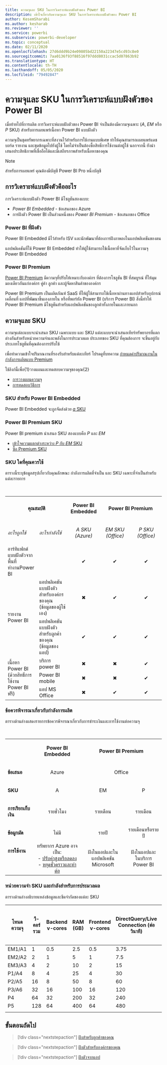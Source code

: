 ```yaml
---
title: ความจุและ SKU ในการวิเคราะห์แบบฝังตัวของ Power BI
description: เข้าใจเกี่ยวกับความจุและ SKU ในการวิเคราะห์แบบฝังตัวของ Power BI
author: KesemSharabi
ms.author: kesharab
ms.reviewer: ''
ms.service: powerbi
ms.subservice: powerbi-developer
ms.topic: conceptual
ms.date: 02/11/2020
ms.openlocfilehash: 27d6ddd9b24e09805bd22150a22347e5cd93c8e0
ms.sourcegitcommit: 7aa0136f93f88516f97ddd8031ccac5d07863b92
ms.translationtype: HT
ms.contentlocale: th-TH
ms.lasthandoff: 05/05/2020
ms.locfileid: "79492847"
---
```

# <a name="capacity-and-skus-in-power-bi-embedded-analytics"></a>ความจุและ SKU ในการวิเคราะห์แบบฝังตัวของ Power BI

เมื่อย้ายไปที่การผลิต การวิเคราะห์แบบฝังตัวของ Power BI จำเป็นต้องมีความจุเฉพาะ (*A*, *EM* หรือ *P* SKU) สำหรับการเผยแพร่เนื้อหา Power BI แบบฝังตัว

ความจุเป็นชุดทรัพยากรเฉพาะที่สงวนไว้สำหรับการใช้งานแบบพิเศษ ทำให้คุณสามารถเเผยแพร่แดชบอร์ด รายงาน และชุดข้อมูลไปยังผู้ใช้ โดยไม่จำเป็นต้องซื้อสิทธิ์การใช้งานต่อผู้ใช้ นอกจากนี้ ยังนำเสนอประสิทธิภาพที่เชื่อถือได้และมีเสถียรภาพสำหรับเนื้อหาของคุณ

>[!NOTE]
>สำหรับการเผยแพร่ คุณต้องมีบัญชี Power BI Pro หนึ่งบัญชี

## <a name="what-is-embedded-analytics"></a>การวิเคราะห์แบบฝังตัวคืออะไร

การวิเคราะห์แบบฝังตัว Power BI มีโซลูชันสองแบบ:
* *Power BI Embedded*  - ข้อเสนอของ Azure
* การฝังตัว Power BI เป็นส่วนหนึ่งของ *Power BI Premium*  - ข้อเสนอของ Office

### <a name="power-bi-embedded"></a>Power BI ที่ฝังตัว

Power BI Embedded มีไว้สำหรับ ISV และนักพัฒนาที่ต้องการฝังภาพลงในแอปพลิเคชันของตน

แอปพลิเคชันที่ใช้ Power BI Embedded ทำให้ผู้ใช้สามารถใช้เนื้อหาที่จัดเก็บไว้ในความจุ Power BI Embedded

### <a name="power-bi-premium"></a>Power BI Premium

[Power BI Premium](../../service-premium-what-is.md) มีความจุที่ปรับให้เหมาะกับองค์กร ที่ต้องการโซลูชัน BI ที่สมบูรณ์ ที่ให้มุมมองเดียวกันแก่องค์กร คู่ค้า ลูกค้า และผู้จัดหาสินค้าขององค์กร

Power BI Premium เป็นผลิตภัณฑ์ SaaS ที่ให้ผู้ใช้สามารถใช้เนื้อหาผ่านทางแอปสำหรับอุปกรณ์เคลื่อนที่ แอปที่พัฒนาขึ้นเองภายใน หรือที่พอร์ทัล Power BI (บริการ Power BI) สิ่งนี้ทำให้ Power BI Premium มีโซลูชันสำหรับแอปพลิเคชันของลูกค้าทั้งภายในและภายนอก

## <a name="capacity-and-skus"></a>ความจุและ SKU

ความจุแต่ละแบบจะนำเสนอ SKU เฉพาะแบบ และ SKU แต่ละแบบจะนำเสนอเทียร์ทรัพยากรที่แตกต่างกันสำหรับหน่วยความจำและพลังในการประมวลผล ประเภทของ SKU ที่คุณต้องการ จะขึ้นอยู่กับประเภทโซลูชันที่คุณต้องการปรับใช้

เพื่อทำความเข้าใจปริมาณงานที่รองรับสำหรับแต่ละเทียร์ โปรดดูที่บทความ [กำหนดค่าปริมาณงานในกำลังการผลิตแบบ Premium](../../service-admin-premium-workloads.md)

ใช้ลิงก์นี้เพื่อ{1}วางแผนและทดสอบความจุของคุณ{2}
* [การวางแผนความจุ](embedded-capacity-planning.md)
* [การทดสอบวิธีการ](../../service-premium-capacity-optimize.md#testing-approaches)

### <a name="power-bi-embedded-skus"></a>SKU สำหรับ Power BI Embedded

Power BI Embedded จะถูกจัดส่งด้วย [*a* SKU](../../service-admin-premium-purchase.md#purchase-a-skus-for-testing-and-other-scenarios)

### <a name="power-bi-premium-skus"></a>Power BI Premium SKU

Power BI premium นำเสนอ SKU สองแบบคือ *P* และ *EM*
* [เข้าใจความแตกต่างระหว่าง *P* กับ *EM* SKU](../../service-premium-what-is.md#subscriptions-and-licensing)
* [ซื้อ Premium SKU](../../service-admin-premium-purchase.md)

### <a name="which-sku-should-i-use"></a>SKU ใดที่คุณควรใช้

ตารางนี้ระบุข้อมูลสรุปเกี่ยวกับคุณลักษณะ กำลังการผลิตที่จำเป็น และ SKU เฉพาะที่จำเป็นสำหรับแต่ละรายการ 

</br>
<table>
<col width="20%">
<col width="20%">
<col width="20%">
<col width="20%">
<col width="20%">
<tbody>
<tr>
<td style="text-align: center"; colspan="2"><p><b>คุณสมบัติ</b></p></td>
<td style="text-align: center">
<p><b>Power BI Embedded</b></p>
</td>
<td style="text-align: center"; colspan="2">
<p><b>Power BI Premium</b></p>
</td>
</tr>
<tr>
<td><p><em>อะไรถูกใช้</em><p></td>
<td><p><em>อะไรกำลังใช้</em><p></td>
<td style="text-align: center"><p><em>A SKU</br>(Azure)</em></p></td>
<td style="text-align: center"><p><em>EM SKU</br>(Office)</em></p></td>
<td style="text-align: center"><p><em>P SKU</br>(Office)</em></p></td>
</tr>
<tr>
<td>อาร์ทิแฟกต์แบบฝังตัวจากพื้นที่ทำงานPower BI</td>
<td>
</td>
<td style="text-align: center">✔</td>
<td style="text-align: center">✔</td>
<td style="text-align: center">✔</td>
</tr>
<tr>
<td rowspan="2">รายงาน Power BI</td>
<td>แอปพลิเคชันแบบฝังตัวสำหรับองค์กรของคุณ</br>(ข้อมูลของผู้ใช้เอง)</td>
<td style="text-align: center">✖</td>
<td style="text-align: center">✔</td>
<td style="text-align: center">✔</td>
</tr>
<tr>
<td>แอปพลิเคชันแบบฝังตัวสำหรับลูกค้าของคุณ</br>(ข้อมูลชองแอป)</td>
<td style="text-align: center">✔</td>
<td style="text-align: center">✔</td>
<td style="text-align: center">✔</td>
</tr>
<tr>
<td rowspan="3">เนื้อหา Power BI<br>(ด้วยสิทธิ์การใช้งาน Power BI ฟรี)</td>
<td>บริการ power BI</td>
<td style="text-align: center">✖</td>
<td style="text-align: center">✖</td>
<td style="text-align: center">✔</td>
</tr>
<tr>
<td>Power BI mobile</td>
<td style="text-align: center">✖</td>
<td style="text-align: center">✖</td>
<td style="text-align: center">✔</td>
</tr>
<tr>
<td>แอป MS Office</td>
<td style="text-align: center">✖</td>
<td style="text-align: center">✔</td>
<td style="text-align: center">✔</td>
</tr>
</tbody>
</table>

### <a name="capacity-considerations"></a>ข้อควรพิจารณาเกี่ยวกับกำลังการผลิต

ตารางด้านล่างแสดงรายการข้อควรพิจารณาเกี่ยวกับการชำระเงินและการใช้งานต่อความจุ

</br>
<table>
<tbody>
<tr>
<td></td>
<td style="text-align: center;"><p><strong>Power BI Embedded</strong></p></td>
<td style="text-align: center;" colspan="2"><p><strong>Power BI Premium</strong></p></td>
</tr>
<tr>
<td><p><strong>ข้อเสนอ</strong></p></td>
<td style="text-align: center;"><p>Azure</p></td>
<td style="text-align: center;" colspan="2"><p>Office</p></td>
</tr>
<tr>
<td><p><strong>SKU</strong></p></td>
<td style="text-align: center;"><p>A</p></td>
<td style="text-align: center;"><p>EM</p></td>
<td style="text-align: center;"><p>P</p></td>
</tr>
<tr>
<td><p><strong>การเรียกเก็บเงิน</strong></td>
<td style="text-align: center;">รายชั่วโมง</td>
<td style="text-align: center;">รายเดือน</td>
<td style="text-align: center;">รายเดือน</td>
</tr>
<tr>
<td><p><strong>ข้อผูกมัด</strong></td>
<td style="text-align: center;">ไม่มี</td>
<td style="text-align: center;">รายปี</td>
<td style="text-align: center;">รายเดือนหรือรายปี</td>
</tr>
<tr>
<td valign="top"><p><strong>การใช้งาน</strong></td>
<td style="text-align: center;">ทรัพยากร Azure อาจเป็น:</br>- <a href="azure-pbie-scale-capacity.md">ปรับค่าสูงหรือลดลง</a></br>- <a href="azure-pbie-pause-start.md">หยุดชั่วคราวและทำต่อ</a>
</td>
<td style="text-align: center;">ฝังในแอปและใน</br> แอปพลิเคชัน Microsoft</td>
<td style="text-align: center;">ฝังในแอปและ</br> ในบริการ Power BI</td>
</tr>
</tbody>
</table>

### <a name="sku-memory-and-computing-power"></a>หน่วยความจำ SKU และกำลังสำหรับการประมวลผล

ตารางด้านล่างอธิบายแหล่งข้อมูลและขีดจำกัดของแต่ละ SKU

| โหนดความจุ | วี-คอร์รวม | Backend v-cores | RAM (GB) | Frontend v-cores | DirectQuery/Live Connection (ต่อวินาที) | การรีเฟรชแบบจำลองแบบคู่ขนาน |
| --- | --- | --- | --- | --- | --- | --- |
| EM1/A1 | 1 | 0.5 | 2.5 | 0.5 | 3.75 | 1 |
| EM2/A2 | 2 | 1 | 5 | 1 | 7.5 | 2 |
| EM3/A3 | 4 | 2 | 10 | 2 | 15 | 3 |
| P1/A4 | 8 | 4 | 25 | 4 | 30 | 6 |
| P2/A5 | 16 | 8 | 50 | 8 | 60 | 12 |
| P3/A6 | 32 | 16 | 100 | 16 | 120 | 24 |
| P4 | 64 | 32 | 200 | 32 | 240 | 48 |
| P5 | 128 | 64 | 400 | 64 | 480 | 96 |
| | | | | | | |

## <a name="next-steps"></a>ขั้นตอนถัดไป

> [!div class="nextstepaction"]
>[ฝังสำหรับลูกค้าของคุณ](embed-sample-for-customers.md)

> [!div class="nextstepaction"]
>[ฝังตัวสำหรับองค์กรของคุณ](embed-sample-for-your-organization.md)

> [!div class="nextstepaction"]
> [ฝังตัวจากแอป](embed-from-apps.md)